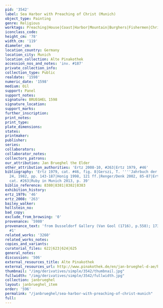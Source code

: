 ```yaml
---
pid: '3542'
label: Sea Harbor with Preaching of Christ (Munich)
object_type: Painting
genre: Religious
worktags: Preaching|House|Coast|Harbor|Mountain|Burghers|Fishermen|Christ|New Testament|Boat
iconclass_code:
height_cm: '78'
width_cm: '119'
diameter_cm:
location_country: Germany
location_city: Munich
location_collection: Alte Pinakothek
accession_nos_and_notes: 'inv. #187'
private_collection_info:
collection_type: Public
realdate: '1598'
numeric_date: '1598'
medium: Oil
support: Panel
support_notes:
signature: BRUEGHEL 1598
signature_location:
support_marks:
further_inscription:
print_notes:
print_type:
plate_dimensions:
states:
printmaker:
publisher:
series:
collaborators:
collaborator_notes:
collectors_patrons:
our_attribution: Jan Brueghel the Elder
other_attribution_authorities: 'Ertz 2008-10, #263|Ertz 1979, #46'
bibliography: 'Ertz 1979, cat. #46, fig. 8|Gerszi, T. ''''Jahrbuch der Berliner Museen'''',
  24, 1982, pp. 143-187|Honig 1998, 121 ff.|Renger/Denk 2002, 85-87|Ertz 2008-10,
  cat. #263|Ruby in Munich 2013, p. 39'
biblio_reference: 8380|8381|8382|8383
exhibition_history:
ertz_1979: '46'
ertz_2008: '263'
bailey_walker:
hollstein_no:
bad_copy:
exclude_from_browsing: '0'
provenance: '5980'
provenance_text: 'from Dusseldorf Gallery (Van Gool (1716), p.558); 1730 inventory
  #1'
related_works: '3260'
related_works_notes:
copies_and_variants:
curatorial_files: 622|623|624|625
general_notes:
discussion: '506'
external_resources_title: Alte Pinakothek
external_resources_url: http://www.pinakothek.de/en/jan-brueghel-d-ae/harbour-scene-christ-preaching
thumbnail: "/img/derivatives/simple/3542/thumbnail.jpg"
fullwidth: "/img/derivatives/simple/3542/fullwidth.jpg"
collection: janbrueghel
layout: janbrueghel_item
order: '596'
permalink: "/janbrueghel/sea-harbor-with-preaching-of-christ-munich"
full:
---
```

